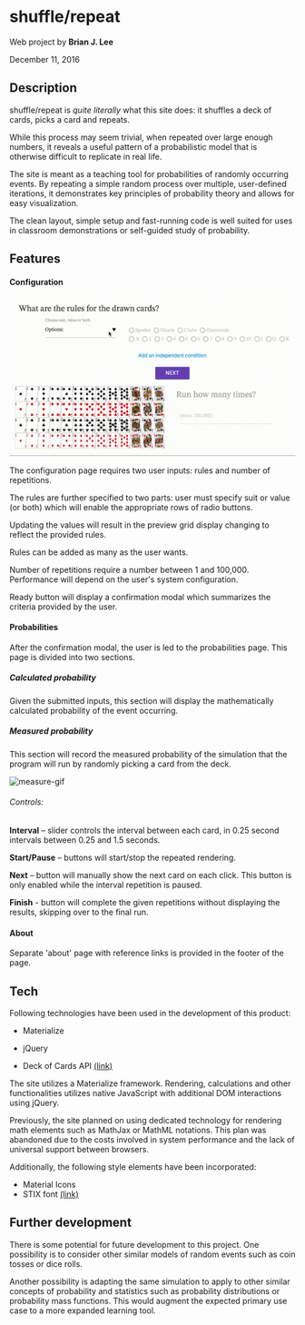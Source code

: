 # shuffle/repeat
Web project by **Brian J. Lee**

December 11, 2016

## Description

shuffle/repeat is *quite literally* what this site does: it shuffles a deck of cards, picks a card and repeats.

While this process may seem trivial, when repeated over large enough numbers, it reveals a useful pattern of a probabilistic model that is otherwise difficult to replicate in real life.

The site is meant as a teaching tool for probabilities of randomly occurring events. By repeating a simple random process over multiple, user-defined iterations, it demonstrates key principles of probability theory and allows for easy visualization.

The clean layout, simple setup and fast-running code is well suited for uses in classroom demonstrations or self-guided study of probability.

## Features

#### Configuration
![input-gif](assets/input.gif)

The configuration page requires two user inputs: rules and number of repetitions.

The rules are further specified to two parts: user must specify suit or value (or both) which will enable the appropriate rows of radio buttons.

Updating the values will result in the preview grid display changing to reflect the provided rules.

Rules can be added as many as the user wants.

Number of repetitions require a number between 1 and 100,000. Performance will depend on the user's system configuration.

Ready button will display a confirmation modal which summarizes the criteria provided by the user.

#### Probabilities

After the confirmation modal, the user is led to the probabilities page. This page is divided into two sections.

##### Calculated probability
Given the submitted inputs, this section will display the mathematically calculated probability of the event occurring.

##### Measured probability
This section will record the measured probability of the simulation that the program will run by randomly picking a card from the deck.

![measure-gif](assets/measure.gif)
###### Controls:
**Interval** – slider controls the interval between each card, in 0.25 second intervals between 0.25 and 1.5 seconds.

**Start/Pause** – buttons will start/stop the repeated rendering.

**Next** – button will manually show the next card on each click. This button is only enabled while the interval repetition is paused.

**Finish** - button will complete the given repetitions without displaying the results, skipping over to the final run.

#### About
Separate 'about' page with reference links is provided in the footer of the page.

## Tech

Following technologies have been used in the development of this product:

- Materialize
- jQuery

- Deck of Cards API [(link)](http://deckofcardsapi.com/)

The site utilizes a Materialize framework. Rendering, calculations and other functionalities utilizes native JavaScript with additional DOM interactions using jQuery.

Previously, the site planned on using dedicated technology for rendering math elements such as MathJax or MathML notations. This plan was abandoned due to the costs involved in system performance and the lack of universal support between browsers.

Additionally, the following style elements have been incorporated:
- Material Icons
- STIX font [(link)](http://stixfonts.org/)

## Further development

There is some potential for future development to this project. One possibility is to consider other similar models of random events such as coin tosses or dice rolls.

Another possibility is adapting the same simulation to apply to other similar concepts of probability and statistics such as probability distributions or probability mass functions. This would augment the expected primary use case to a more expanded learning tool.

